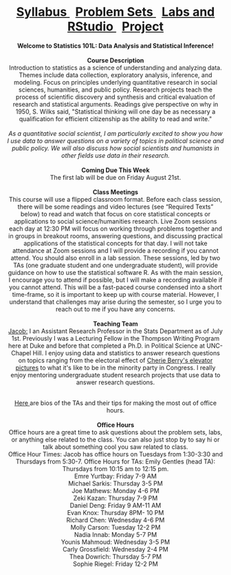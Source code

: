 <header>
  <h1> <a href="Syllabus.html"> Syllabus </a>&nbsp; <a href="ProblemSets.html"> Problem Sets </a> &nbsp; <a href="LabsRStudio.html">Labs and RStudio </a> &nbsp; <a href="Project.html"> Project</a> </h1>
  <nav>
 <header>
   <b>Welcome to Statistics 101L: Data Analysis and Statistical Inference!</b>
   <br><br>
   <b> Course Description</b>
    <br> 
Introduction to statistics as a science of understanding and analyzing data. Themes include data collection, exploratory analysis, inference, and modeling. Focus on       principles underlying quantitative research in social sciences, humanities, and public policy. Research projects teach the process of scientific discovery and synthesis and critical evaluation of research and statistical arguments. Readings give perspective on why in 1950, S. Wilks said, "Statistical thinking will one day be as necessary a        qualification  for efficient citizenship as the ability to read and write." 
  <br><br>
  <i>As a quantitative social scientist, I am particularly excited to show you how I use data to answer questions on a variety of topics in political science and public policy. We will also discuss how social scientists and humanists in other fields use data in their research.</i>
   <br><br>
   <b> Coming Due This Week</b> <br>
The first lab will be due on Friday August 21st.
<br><br>
   <b> Class Meetings </b><br>
   This course will use a flipped classroom format. Before each class session, there will be some readings and video lectures (see “Required Texts” below) to read and watch that focus on core statistical concepts or applications to social science/humanities research. Live Zoom sessions each day at 12:30 PM will focus on working through problems together and in groups in breakout rooms, answering questions, and discussing practical applications of the statistical concepts for that day. I will not take attendance at    Zoom sessions and I will provide a recording if you cannot attend. You should also enroll in a lab session. These sessions, led by two TAs (one graduate student and one undergraduate student), will provide guidance on how to use the statistical software R. As with the main session, I encourage you to attend if possible,   but I will make a recording available if you cannot attend. This will be a fast-paced course condensed into a short time-frame, so it is important to keep up with course material. However, I understand that challenges may arise during the semester, so I urge you to reach out to me if you have any concerns.
   <br><br>
   <b> Teaching Team</b>
   <br>
   <a href="https://jacobfhsmith.github.io/mypage/">Jacob:</a> I an Assistant Research Professor in the Stats Department as of July 1st. Previously I was a Lecturing Fellow in the Thompson Writing Program here at Duke and before that completed a Ph.D. in Political Science at UNC-Chapel Hill. I enjoy using data and statistics to answer research questions on topics ranging from the electoral effect of <a href="https://libkey.io/libraries/229/articles/56283884/full-text-file?utm_source=api_871"> Cherie Berry's elevator pictures</a> to what it's like to be in the minority party in Congress. I really enjoy mentoring undergraduate student research projects that use data to answer research questions.
   <br><br>
   
 <a href="https://github.com/jacobfhsmith/STA101LFall2020/blob/master/Meet%20the%20TAs.docx?raw=true"> Here </a> are bios of the TAs and their tips for making the most out of office hours. <br><br>
   <b>Office Hours</b> <br>
   Office hours are a great time to ask questions about the problem sets, labs, or anything else related to the class. You can also just stop by to say hi or talk about something cool you saw related to class. <br>
   Office Hour Times: Jacob has office hours on Tuesdays from 1:30-3:30 and Thursdays from 5:30-7.
   Office Hours for TAs:
   Emily Gentles (head TA): Thursdays from 10:15 am to 12:15 pm. <br>
   Emre Yurtbay:	Friday 7-9 AM <br>
   Michael Sarkis:	Thursday 3-5 PM <br>
   Joe Mathews:	Monday 4-6 PM <br>
   Zeki Kazan:	Thursday 7-9 PM <br>
   Daniel Deng:	Friday 9 AM-11 AM <br>
   Evan Knox:	Thursday 8PM- 10 PM <br>
   Richard Chen:	Wednesday 4-6 PM <br>
   Molly Carson:	Tuesday 12-2 PM <br>
   Nadia Innab:	Monday 5-7 PM <br>
   Younis Mahmoud:	Wednesday 3-5 PM <br>
   Carly Grossfield:	Wednesday 2-4 PM <br>
   Thea Dowrich:	Thursday 5-7 PM <br>
   Sophie Riegel:	Friday 12-2 PM <br>
   <br><br>
